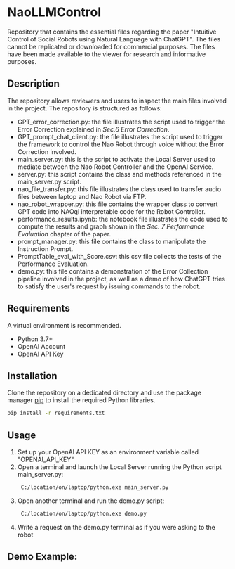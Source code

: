 # NaoLLMControl
Repository that contains the essential files regarding the paper "Intuitive Control of Social Robots using Natural Language with ChatGPT". 
The files cannot be replicated or downloaded for commercial purposes. 
The files have been made available to the viewer for research and informative purposes.

## Description
The repository allows reviewers and users to inspect the main files involved in the project. The repository is structured as follows:
- GPT_error_correction.py: the file illustrates the script used to trigger the Error Correction explained in _Sec.6 Error Correction_.
- GPT_prompt_chat_client.py: the file illustrates the script used to trigger the framework to control the Nao Robot through voice without the Error Correction involved.
- main_server.py: this is the script to activate the Local Server used to mediate between the Nao Robot Controller and the OpenAI Service.
- server.py: this script contains the class and methods referenced in the main_server.py script.
- nao_file_transfer.py: this file illustrates the class used to transfer audio files between laptop and Nao Robot via FTP.
- nao_robot_wrapper.py: this file contains the wrapper class to convert GPT code into NAOqi interpretable code for the Robot Controller.
- performance_results.ipynb: the notebook file illustrates the code used to compute the results and graph shown in the _Sec. 7 Performance Evaluation_ chapter of the paper.
- prompt_manager.py: this file contains the class to manipulate the Instruction Prompt.
- PromptTable_eval_with_Score.csv: this csv file collects the tests of the Performance Evaluation.
- demo.py: this file contains a demonstration of the Error Collection pipeline involved in the project, as well as a demo of how ChatGPT tries to satisfy the user's request by issuing commands to the robot.

## Requirements
A virtual environment is recommended.
- Python 3.7+
- OpenAI Account
- OpenAI API Key

## Installation
Clone the repository on a dedicated directory and use the package manager [pip](https://pip.pypa.io/en/stable/) to install the required Python libraries.
```bash
pip install -r requirements.txt
```

## Usage
1) Set up your OpenAI API KEY as an environment variable called "OPENAI_API_KEY"
2) Open a terminal and launch the Local Server running the Python script main_server.py:
   ```bash
    C:/location/on/laptop/python.exe main_server.py
    ```
3) Open another terminal and run the demo.py script:
   ```bash
    C:/location/on/laptop/python.exe demo.py
    ```
4) Write a request on the demo.py terminal as if you were asking to the robot

## Demo Example:







